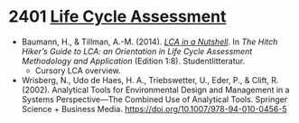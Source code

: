 # 2401 [Life Cycle Assessment](https://github.com/GreenVeggi/TAMBA/tree/main/MIA301/Life%20Cycle%20Assessment)
- Baumann, H., & Tillman, A.-M. (2014). _[LCA in a Nutshell](https://github.com/GreenVeggi/TAMBA/blob/main/MIA301/Life%20Cycle%20Assessment/Baumann%202014%20LCA%20in%20a%20Nutshell.md)_. In _The Hitch Hiker’s Guide to LCA: an Orientation in Life Cycle Assessment Methodology and Application_ (Edition 1:8). Studentlitteratur.
  - Cursory LCA overview.
- Wrisberg, N., Udo de Haes, H. A., Triebswetter, U., Eder, P., & Clift, R. (2002). Analytical Tools for Environmental Design and Management in a Systems Perspective―The Combined Use of Analytical Tools. Springer Science + Business Media. https://doi.org/10.1007/978-94-010-0456-5

